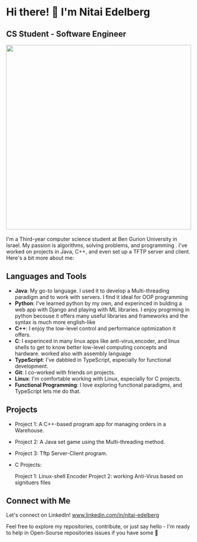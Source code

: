 # Hi there! 👋 I'm Nitai Edelberg

## CS Student - Software Engineer
<img src="https://user-images.githubusercontent.com/74038190/212749447-bfb7e725-6987-49d9-ae85-2015e3e7cc41.gif" width="500">
<br><br>
I'm a Third-year computer science student at Ben Gurion University in Israel. My passion is algorithms, solving problems, and programming . I've worked on projects in Java, C++, and even set up a TFTP server and client. Here's a bit more about me:

## Languages and Tools

- **Java**: My go-to language. I used it to develop a Multi-threading paradigm and to work with servers. I find it ideal for OOP programming 
- **Python**: I've learned python by my own, and experinced in bulding a web app with Django and playing with ML libraries. I enjoy progrming in python becouse it offers many useful libraries and frameworks and the syntax is much more english-like
- **C++**: I enjoy the low-level control and performance optimization it offers.
- **C**: I experinced in many linux apps like anti-virus,encoder, and linux shells to get to know better low-level computing concepts and hardware. worked also with assembly language
- **TypeScript**: I've dabbled in TypeScript, especially for functional development.
- **Git**: I co-worked with friends on projects.
- **Linux**: I'm comfortable working with Linux, especially for C projects.
- **Functional Programming**: I love exploring functional paradigms, and TypeScript lets me do that.

## Projects

- Project 1: A C++-based program app for managing orders in a Warehouse.
- Project 2: A Java set game using the Multi-threading method.
- Project 3: Tftp Server-Client program.
- C Projects:
  
    Project 1: Linux-shell Encoder
    Project 2: working Anti-Virus based on signituers files

## Connect with Me

Let's connect on LinkedIn!
www.linkedin.com/in/nitai-edelberg




Feel free to explore my repositories, contribute, or just say hello - I'm ready to help in Open-Sourse repositories issues if you have some 🚀

<!---
NitaiEdelberg/NitaiEdelberg is a ✨ special ✨ repository because its `README.md` (this file) appears on your GitHub profile.
You can click the Preview link to take a look at your changes.
--->
